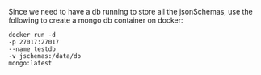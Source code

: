 Since we need to have a db running to store all the jsonSchemas, use the following to create a mongo db container on docker:

```
docker run -d
-p 27017:27017
--name testdb
-v jschemas:/data/db
mongo:latest
```